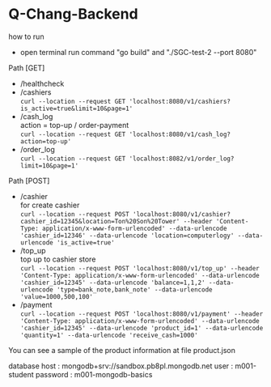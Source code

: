 # Q-Chang-Backend
how to run
- open terminal run command "go build" and "./SGC-test-2 --port 8080"

Path [GET]
  - /healthcheck
  - /cashiers <br>
    ```curl --location --request GET 'localhost:8080/v1/cashiers?is_active=true&limit=10&page=1'```
  - /cash_log <br> action = top-up / order-payment  <br>
    ```curl --location --request GET 'localhost:8080/v1/cash_log?action=top-up'```
  - /order_log <br>
    ```curl --location --request GET 'localhost:8082/v1/order_log?limit=10&page=1'```
    
Path [POST]
  - /cashier <br> for create cashier<br>
    ```curl --location --request POST 'localhost:8080/v1/cashier?cashier_id=12345&location=Ton%20Son%20Tower' --header 'Content-Type: application/x-www-form-urlencoded' --data-urlencode 'cashier_id=12346' --data-urlencode 'location=computerlogy' --data-urlencode 'is_active=true'```
  - /top_up <br> top up to cashier store <br>
    ```curl --location --request POST 'localhost:8080/v1/top_up' --header 'Content-Type: application/x-www-form-urlencoded' --data-urlencode 'cashier_id=12345' --data-urlencode 'balance=1,1,2' --data-urlencode 'type=bank_note,bank_note' --data-urlencode 'value=1000,500,100'```
  - /payment <br>
  ```curl --location --request POST 'localhost:8080/v1/payment' --header 'Content-Type: application/x-www-form-urlencoded' --data-urlencode 'cashier_id=12345' --data-urlencode 'product_id=1' --data-urlencode 'quantity=1' --data-urlencode 'receive_cash=1000'```
  
  You can see a sample of the product information at file product.json
  
  database 
  host : mongodb+srv://sandbox.pb8pl.mongodb.net
  user : m001-student
  password : m001-mongodb-basics
  

